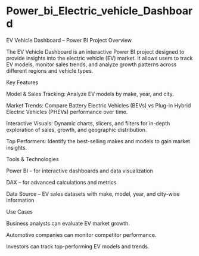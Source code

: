 # Power_bi_Electric_vehicle_Dashboard
EV Vehicle Dashboard – Power BI
Project Overview

The EV Vehicle Dashboard is an interactive Power BI project designed to provide insights into the electric vehicle (EV) market. It allows users to track EV models, monitor sales trends, and analyze growth patterns across different regions and vehicle types.

Key Features

Model & Sales Tracking: Analyze EV models by make, year, and city.

Market Trends: Compare Battery Electric Vehicles (BEVs) vs Plug-in Hybrid Electric Vehicles (PHEVs) performance over time.

Interactive Visuals: Dynamic charts, slicers, and filters for in-depth exploration of sales, growth, and geographic distribution.

Top Performers: Identify the best-selling makes and models to gain market insights.

Tools & Technologies

Power BI – for interactive dashboards and data visualization

DAX – for advanced calculations and metrics

Data Source – EV sales datasets with make, model, year, and city-wise information

Use Cases

Business analysts can evaluate EV market growth.

Automotive companies can monitor competitor performance.

Investors can track top-performing EV models and trends.
